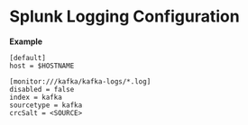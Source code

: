 # Splunk Logging Configuration

**Example**
```
[default]
host = $HOSTNAME

[monitor:///kafka/kafka-logs/*.log]
disabled = false
index = kafka
sourcetype = kafka
crcSalt = <SOURCE>
```
